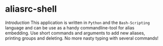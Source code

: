 # aliasrc-shell
*Introduction*
This application is written in `Python` and the `Bash-Scripting` language and can be use as a handy 
commandline-tool for alias embedding. Use short commands and arguments to add new aliases, printing groups 
and deleting. No more nasty typing with several commands!
